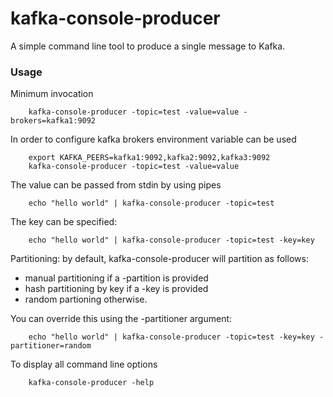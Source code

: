 # kafka-console-producer

A simple command line tool to produce a single message to Kafka.

### Usage

Minimum invocation
```
    kafka-console-producer -topic=test -value=value -brokers=kafka1:9092
```

In order to configure kafka brokers environment variable can be used
```
    export KAFKA_PEERS=kafka1:9092,kafka2:9092,kafka3:9092
    kafka-console-producer -topic=test -value=value
```

The value can be passed from stdin by using pipes
```
    echo "hello world" | kafka-console-producer -topic=test
```

The key can be specified:
```
    echo "hello world" | kafka-console-producer -topic=test -key=key
```

Partitioning: by default, kafka-console-producer will partition as follows:
 - manual partitioning if a -partition is provided
 - hash partitioning by key if a -key is provided
 - random partioning otherwise.
 
You can override this using the -partitioner argument:
```
    echo "hello world" | kafka-console-producer -topic=test -key=key -partitioner=random
```

To display all command line options
```
    kafka-console-producer -help
```